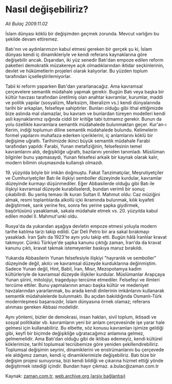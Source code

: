 # Nasıl değişebiliriz?

*Ali Bulaç 2009.11.02*

<tr><td class="metin" colspan="2" style="padding-top: 20px; padding-left: 5px; ">İslam dünyası köklü bir değişimden geçmek zorunda. Mevcut varlığını bu şekilde devam ettiremez.</td></tr><tr><td class="metin" colspan="2" style="padding-top: 20px; padding-left: 5px; "><p>Batı'nın ve aydınlarımızın kabul etmesi gereken bir gerçek şu ki, İslam dünyası kendi iç dinamikleriyle ve kendi referans kaynaklarına göre değişebilir ancak. Dışarıdan, iki yüz senedir Batı'dan empoze edilen reform paketleri demokratik müzakereye açık olmadıklarından iktidar seçkinlerinin, devlet ve hükümetlerin projeleri olarak kalıyorlar. Bu yüzden toplum tarafından içselleştirilemiyorlar.
<p>Tabii ki reform yaparken Batı'dan yararlanacağız. Ama kavramsal çerçevelere semantik müdahale yapmak gerekir. Bugün Batı veya başka bir kültür havzası tarafından üretilmiş olan anahtar kavramlar, kurumlar, maddi ve politik yapılar (sosyalizm, Marksizm, liberalizm vs.) kendi dünyalarında tarihi bir arkaplan, felsefeye sahiptirler. Bunları olduğu gibi ithal ettiğimizde bize aslında mal olamazlar, bu kavram ve bunlardan türeyen modelleri kendi asli kaynaklarımız ışığında ciddi bir kritiğe tabi tutmamız gerekir. Bunun da yolu özellikle kavramlara semantik müdahalede bulunmaktan geçer. Kur'an-ı Kerim, indiği toplumun diline semantik müdahalede bulundu. Kelimelerin formel yapılarını muhafaza ederken içeriklerini, iç anlamlarını köklü bir değişime uğrattı. Tarihimizde ikinci büyük semantik müdahale Farabi tarafından yapıldı: Farabi, Yunan metafiziğinin, felsefesinin temel kavramlarını aldı, değişikliğe uğrattı, bazılarını yeniden tanımladı. Müslüman bilginler bunu yapmasaydı, Yunan felsefesi arkaik bir kaynak olarak kalır, modern bilimin oluşmasında kullanışlı olmazdı.
<p>19. yüzyılda böyle bir imkân doğmuştu. Fakat Tanzimatçılar, Meşrutiyetçiler ve Cumhuriyetçiler Batı ile ilişkiyi semboller düzeyinde kurdular, kavramlar düzeyinde kurmayı düşünmediler. Eğer Abbasilerde olduğu gibi Batı ile ilişkiyi kavramsal düzeyde kurabilselerdi, bundan verimli bir sonuç çıkabilirdi. Bu yanlış teması ilk kuran Sultan II. Mahmut oldu: Caz müziğini almak, resmi toplantılarda alkollü içki ikramında bulunmak, kılık kıyafeti değiştirmek, sarık yerine fes, sonra fes yerine şapka giydirmek, başörtüsünü yasaklamak, sakala müdahale etmek vs. 20. yüzyılda kabul edilen model II. Mahmut'unki oldu.
<p>Rusya'da da yukarıdan aşağıya devletin empoze etmesi yoluyla modern tarihe katılma tarzı takip edildi. Çar Deli Petro bir ara sakal bırakmayı yasakladı. İran Şahı da 1923'te aynı yolu takip etti. Bugün hâlâ İranlılar kravat takmıyor. Çünkü Türkiye'de şapka kanunu çıktığı zaman, İran'da da kravat kanunu çıktı, kravat takmak istemeyenler baskıya maruz bırakıldı.
<p>Yukarıda Abbasilerin Yunan felsefesiyle ilişkiyi "hayranlık ve semboller" düzeyinde değil, akılcı ve kavramsal düzeyde kurduklarına değinmiştim. Sadece Yunan değil, Hint, Babil, İran, Mısır, Mezopotamya kadim kültürleriyle de kavramsal düzeyde ilişkiler kurdular. Müslümanlar Arapçaya Yunan şiirini, mitolojiyi, tragedyayı tercüme etmediler. Felsefeyi ve ilimleri tercüme ettiler. Bunu yapmalarının amacı başka kültür ve medeniyet havzalarından yararlanmak, bu arada kendi dinlerinin imkânlarını kullanarak semantik müdahalelerde bulunmaktı. Bu açıdan bakıldığında Osmanlı-Türk modernleşmesi başarısızdır, İslam dünyasına örnek olamaz; referans alınması gereken Abbasi modelidir.
<p>Aynı yöntemi, bizler de demokrasi, insan hakları, sivil toplum, iktisadi ve sosyal politikalar vb. kavramların yeni bir anlam çerçevesinde işe yarar hale gelmesi için kullanabiliriz. Bu elbette, söz konusu kavramları işimize geldiği gibi, keyfi bir biçimde değişikliğe uğratacağımız anlamına gelmez, gelmemelidir. Ama Batı'dan olduğu gibi de iktibas edemeyiz, kendi kültürel köklerimize, tarihî toplumsal tecrübemize göre yeniden şekillendirebiliriz. Toplumsal değişimin seyrini, dinamiklerini ve enstrümanlarını bu çerçevede ele aldığımız zaman, kendi iç dinamiklerimizle değişebiliriz. Batı bize bir değişim projesi sunuyorsa, bizi kendi bildiği ve çıkarına hizmet ettiği yönde değiştirmek istediği içindir. Bundan hayır çıkmaz. a.bulac@zaman.com.tr<br/></p></p></p></p></p></p></td></tr>

Kaynak: [zaman.com.tr](http://zaman.com.tr/yazar.do?yazino=910507), [web.archive.org (arşiv bağlantısı)](http://web.archive.org/web/20091111011242/http://www.zaman.com.tr:80/yazar.do?yazino=910507)
